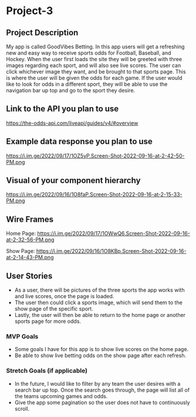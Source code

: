 # Project-3

## Project Description 
My app is called GoodVibes Betting. In this app users will get a refreshing new and easy way to receive sports odds for Football, Baseball, and Hockey. When the user first loads the site they will be greeted with three images regarding each sport, and will also see live scores. The user can click whichever image they want, and be brought to that sports page. This is where the user will be given the odds for each game. If the user would like to look for odds in a different sport, they will be able to use the navigation bar up top and go to the sport they desire. 

## Link to the API you plan to use
https://the-odds-api.com/liveapi/guides/v4/#overview

## Example data response you plan to use
https://i.im.ge/2022/09/17/1OZ5yP.Screen-Shot-2022-09-16-at-2-42-50-PM.png

## Visual of your component hierarchy
https://i.im.ge/2022/09/16/1O8faP.Screen-Shot-2022-09-16-at-2-15-33-PM.png

## Wire Frames
Home Page: 
https://i.im.ge/2022/09/17/1OWwQ6.Screen-Shot-2022-09-16-at-2-32-56-PM.png

Show Page: 
https://i.im.ge/2022/09/16/1O8KBp.Screen-Shot-2022-09-16-at-2-14-43-PM.png

## User Stories
- As a user, there will be pictures of the three sports the app works with and live scores, once the page is loaded. 
- The user then could click a sports image, which will send them to the show page of the specific sport.
- Lastly, the user will then be able to return to the home page or another sports page for more odds.

### MVP Goals
- Some goals I have for this app is to show live scores on the home page.
- Be able to show live betting odds on the show page after each refresh.

### Stretch Goals (if applicable)
- In the future, I would like to filter by any team the user desires with a search bar up top. Once the search goes through, the page will list all of the teams upcoming games and odds.
- Give the app some pagination so the user does not have to continuously scroll.



